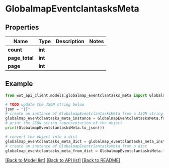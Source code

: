 # GlobalmapEventclantasksMeta


## Properties

Name | Type | Description | Notes
------------ | ------------- | ------------- | -------------
**count** | **int** |  | 
**page_total** | **int** |  | 
**page** | **int** |  | 

## Example

```python
from wot_api_client.models.globalmap_eventclantasks_meta import GlobalmapEventclantasksMeta

# TODO update the JSON string below
json = "{}"
# create an instance of GlobalmapEventclantasksMeta from a JSON string
globalmap_eventclantasks_meta_instance = GlobalmapEventclantasksMeta.from_json(json)
# print the JSON string representation of the object
print(GlobalmapEventclantasksMeta.to_json())

# convert the object into a dict
globalmap_eventclantasks_meta_dict = globalmap_eventclantasks_meta_instance.to_dict()
# create an instance of GlobalmapEventclantasksMeta from a dict
globalmap_eventclantasks_meta_from_dict = GlobalmapEventclantasksMeta.from_dict(globalmap_eventclantasks_meta_dict)
```
[[Back to Model list]](../README.md#documentation-for-models) [[Back to API list]](../README.md#documentation-for-api-endpoints) [[Back to README]](../README.md)


